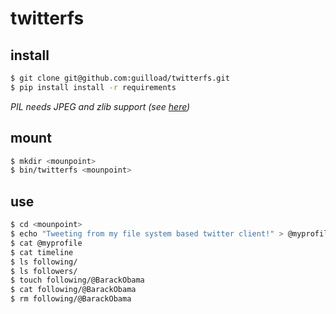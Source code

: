 # twitterfs

## install

```sh
$ git clone git@github.com:guilload/twitterfs.git
$ pip install install -r requirements
```

*PIL needs JPEG and zlib support (see [here](http://jj.isgeek.net/2011/09/install-pil-with-jpeg-support-on-ubuntu-oneiric-64bits/))*

## mount
```sh
$ mkdir <mounpoint>
$ bin/twitterfs <mounpoint>
```

## use
```sh
$ cd <mounpoint>
$ echo "Tweeting from my file system based twitter client!" > @myprofile
$ cat @myprofile
$ cat timeline
$ ls following/
$ ls followers/
$ touch following/@BarackObama
$ cat following/@BarackObama
$ rm following/@BarackObama
```
